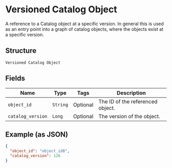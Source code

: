 
# Versioned Catalog Object

A reference to a Catalog object at a specific version. In general this is
used as an entry point into a graph of catalog objects, where the objects exist
at a specific version.

## Structure

`Versioned Catalog Object`

## Fields

| Name | Type | Tags | Description |
|  --- | --- | --- | --- |
| `object_id` | `String` | Optional | The ID of the referenced object. |
| `catalog_version` | `Long` | Optional | The version of the object. |

## Example (as JSON)

```json
{
  "object_id": "object_id8",
  "catalog_version": 126
}
```

